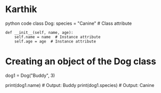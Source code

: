 # Karthik
python code
class Dog:
    species = "Canine"  # Class attribute

    def __init__(self, name, age):
        self.name = name  # Instance attribute
        self.age = age  # Instance attribute

# Creating an object of the Dog class
dog1 = Dog("Buddy", 3)

print(dog1.name)  # Output: Buddy
print(dog1.species)  # Output: Canine
